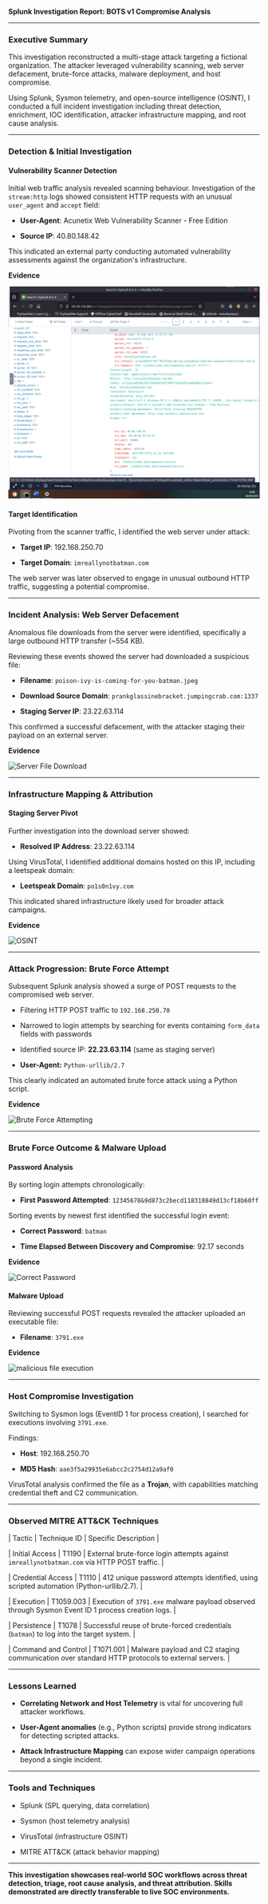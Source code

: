 **Splunk Investigation Report: BOTS v1 Compromise Analysis**

---

### **Executive Summary**

This investigation reconstructed a multi-stage attack targeting a fictional organization. The attacker leveraged vulnerability scanning, web server defacement, brute-force attacks, malware deployment, and host compromise.

Using Splunk, Sysmon telemetry, and open-source intelligence (OSINT), I conducted a full incident investigation including threat detection, enrichment, IOC identification, attacker infrastructure mapping, and root cause analysis.

---

### **Detection & Initial Investigation**

#### **Vulnerability Scanner Detection**

Initial web traffic analysis revealed scanning behaviour. Investigation of the `stream:http` logs showed consistent HTTP requests with an unusual `user_agent` and `accept` field:

* **User-Agent**: Acunetix Web Vulnerability Scanner - Free Edition

* **Source IP**: 40.80.148.42

This indicated an external party conducting automated vulnerability assessments against the organization's infrastructure.

**Evidence**

![Acuentix Vulnerability Scanner](./screenshots/vulnerability_scanner.png)

#### **Target Identification**

Pivoting from the scanner traffic, I identified the web server under attack:

* **Target IP**: 192.168.250.70

* **Target Domain**: `imreallynotbatman.com`

The web server was later observed to engage in unusual outbound HTTP traffic, suggesting a potential compromise.

---

### **Incident Analysis: Web Server Defacement**

Anomalous file downloads from the server were identified, specifically a large outbound HTTP transfer (\~554 KB).

Reviewing these events showed the server had downloaded a suspicious file:

* **Filename**: `poison-ivy-is-coming-for-you-batman.jpeg`

* **Download Source Domain**: `prankglassinebracket.jumpingcrab.com:1337`

* **Staging Server IP**: 23.22.63.114

This confirmed a successful defacement, with the attacker staging their payload on an external server.

**Evidence**

![Server File Download](../screenshots/file_download.png)

---

### **Infrastructure Mapping & Attribution**

#### **Staging Server Pivot**

Further investigation into the download server showed:

* **Resolved IP Address**: 23.22.63.114

Using VirusTotal, I identified additional domains hosted on this IP, including a leetspeak domain:

* **Leetspeak Domain**: `po1s0n1vy.com`

This indicated shared infrastructure likely used for broader attack campaigns.

**Evidence**

![OSINT](../screenshots/virustotal_po1s0n1vy.png)

---

### **Attack Progression: Brute Force Attempt**

Subsequent Splunk analysis showed a surge of POST requests to the compromised web server.

* Filtering HTTP POST traffic to `192.168.250.70`

* Narrowed to login attempts by searching for events containing `form_data` fields with passwords

* Identified source IP: **22.23.63.114** (same as staging server)

* **User-Agent:** `Python-urllib/2.7`

This clearly indicated an automated brute force attack using a Python script.

**Evidence**

![Brute Force Attempting](../screenshots/brute_force_attempt.png)

---

### **Brute Force Outcome & Malware Upload**

#### **Password Analysis**

By sorting login attempts chronologically:

* **First Password Attempted**: `12345678&9d873c2becd118318849d13cf18b60ff`

Sorting events by newest first identified the successful login event:

* **Correct Password**: `batman`

* **Time Elapsed Between Discovery and Compromise**: 92.17 seconds

**Evidence**

![Correct Password](../screenshots/successful_password.png)

#### **Malware Upload**

Reviewing successful POST requests revealed the attacker uploaded an executable file:

* **Filename**: `3791.exe`

**Evidence**

![malicious file execution](../screenshots/malicious_file_3791.exe.png)

---

### **Host Compromise Investigation**

Switching to Sysmon logs (EventID 1 for process creation), I searched for executions involving `3791.exe`.

Findings:

* **Host**: 192.168.250.70

* **MD5 Hash**: `aae3f5a29935e6abcc2c2754d12a9af0`

VirusTotal analysis confirmed the file as a **Trojan**, with capabilities matching credential theft and C2 communication.

---

### **Observed MITRE ATT&CK Techniques**

| Tactic | Technique ID | Specific Description |

| Initial Access | T1190 | External brute-force login attempts against `imreallynotbatman.com` via HTTP POST traffic. |

| Credential Access | T1110 | 412 unique password attempts identified, using scripted automation (Python-urllib/2.7). |

| Execution | T1059.003 | Execution of `3791.exe` malware payload observed through Sysmon Event ID 1 process creation logs. |

| Persistence | T1078 | Successful reuse of brute-forced credentials (`batman`) to log into the target system. |

| Command and Control | T1071.001 | Malware payload and C2 staging communication over standard HTTP protocols to external servers. |

---

### **Lessons Learned**

* **Correlating Network and Host Telemetry** is vital for uncovering full attacker workflows.

* **User-Agent anomalies** (e.g., Python scripts) provide strong indicators for detecting scripted attacks.

* **Attack Infrastructure Mapping** can expose wider campaign operations beyond a single incident.

---

### **Tools and Techniques**

* Splunk (SPL querying, data correlation)

* Sysmon (host telemetry analysis)

* VirusTotal (infrastructure OSINT)

* MITRE ATT\&CK (attack behavior mapping)

---

**This investigation showcases real-world SOC workflows across threat detection, triage, root cause analysis, and threat attribution. Skills demonstrated are directly transferable to live SOC environments.**
